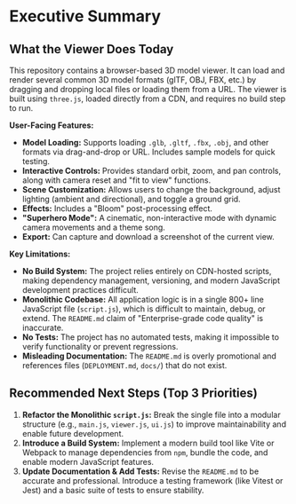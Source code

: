 # Executive Summary

## What the Viewer Does Today

This repository contains a browser-based 3D model viewer. It can load and render several common 3D model formats (glTF, OBJ, FBX, etc.) by dragging and dropping local files or loading them from a URL. The viewer is built using `three.js`, loaded directly from a CDN, and requires no build step to run.

**User-Facing Features:**
*   **Model Loading:** Supports loading `.glb`, `.gltf`, `.fbx`, `.obj`, and other formats via drag-and-drop or URL. Includes sample models for quick testing.
*   **Interactive Controls:** Provides standard orbit, zoom, and pan controls, along with camera reset and "fit to view" functions.
*   **Scene Customization:** Allows users to change the background, adjust lighting (ambient and directional), and toggle a ground grid.
*   **Effects:** Includes a "Bloom" post-processing effect.
*   **"Superhero Mode":** A cinematic, non-interactive mode with dynamic camera movements and a theme song.
*   **Export:** Can capture and download a screenshot of the current view.

**Key Limitations:**
*   **No Build System:** The project relies entirely on CDN-hosted scripts, making dependency management, versioning, and modern JavaScript development practices difficult.
*   **Monolithic Codebase:** All application logic is in a single 800+ line JavaScript file (`script.js`), which is difficult to maintain, debug, or extend. The `README.md` claim of "Enterprise-grade code quality" is inaccurate.
*   **No Tests:** The project has no automated tests, making it impossible to verify functionality or prevent regressions.
*   **Misleading Documentation:** The `README.md` is overly promotional and references files (`DEPLOYMENT.md`, `docs/`) that do not exist.

## Recommended Next Steps (Top 3 Priorities)

1.  **Refactor the Monolithic `script.js`:** Break the single file into a modular structure (e.g., `main.js`, `viewer.js`, `ui.js`) to improve maintainability and enable future development.
2.  **Introduce a Build System:** Implement a modern build tool like Vite or Webpack to manage dependencies from `npm`, bundle the code, and enable modern JavaScript features.
3.  **Update Documentation & Add Tests:** Revise the `README.md` to be accurate and professional. Introduce a testing framework (like Vitest or Jest) and a basic suite of tests to ensure stability.
